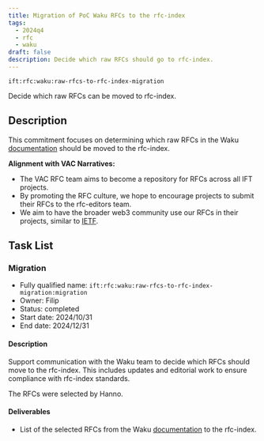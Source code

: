 ```yaml
---
title: Migration of PoC Waku RFCs to the rfc-index
tags:
  - 2024q4
  - rfc
  - waku
draft: false
description: Decide which raw RFCs should go to rfc-index.
---
```


`ift:rfc:waku:raw-rfcs-to-rfc-index-migration`

Decide which raw RFCs can be moved to rfc-index.

## Description

This commitment focuses on determining which raw RFCs in the 
Waku [documentation](https://github.com/waku-org/specs) should be moved
to the rfc-index.

**Alignment with VAC Narratives:**

- The VAC RFC team aims to become a repository for RFCs across all IFT projects.
- By promoting the RFC culture, we hope to encourage projects to submit their 
  RFCs to the rfc-editors team.
- We aim to have the broader web3 community use our RFCs in their projects, 
  similar to [IETF](https://www.ietf.org/).

## Task List

### Migration

- Fully qualified name: 
  `ift:rfc:waku:raw-rfcs-to-rfc-index-migration:migration`
- Owner: Filip
- Status: completed
- Start date: 2024/10/31
- End date: 2024/12/31

#### Description

Support communication with the Waku team to decide which RFCs should move to 
the rfc-index. This includes updates and editorial work to ensure compliance 
with rfc-index standards.

The RFCs were selected by Hanno.

#### Deliverables

- List of the selected RFCs from the Waku [documentation](https://github.com/waku-org/specs) to the rfc-index.
